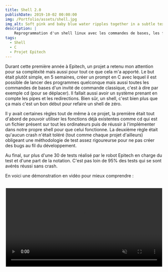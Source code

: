 ```yaml
---
title: Shell 2.0
publishDate: 2019-10-02 00:00:00
img: /Portfolio/assets/shell.jpg
img_alt: Soft pink and baby blue water ripples together in a subtle texture.
description: |
    Reprogrammation d'un shell linux avec les commandes de bases, les fonctionnalités tels que les pipes, les redirections...
tags:
  - Shell
  - C
  - Projet Epitech
---
```


 Durant cette première année à Epitech, un projet a retenu mon attention pour sa compléxité mais aussi pour tout ce que cela m'a apporté.
 Le but était plutôt simple, en 5 semaines, créer un prompt en C avec lequel il est possible de lancer des programmes quelconque mais aussi
 toutes les commandes de bases d'un invité de commande classique, c'est à dire par exemple cd (pour se déplacer). Il fallait aussi avoir un
 système prenant en compte les pipes et les redirections. Bien sûr, un shell, c'est bien plus que ça mais c'est un bon début pour refaire un
 shell de zéro.

 Il y avait certaines règles tout de même à ce projet, la première était tout d'abord de pouvoir utiliser les fonctions déjà existentes comme cd
 qui est un fichier présent sur tout les ordinateurs puis de réussir à l'implémenter dans notre propre shell pour que celui fonctionne. La deuxième
 règle était qu'aucun crash n'était toléré (tout comme chaque projet d'ailleurs) obligeant une méthodologie de test assez rigoureurse pour ne pas
 créer des bugs au fil du développement.

 Au final, sur plus d'une 30 de tests réalisé par le robot Epitech en charge du test et d'une part de la notation. C'est pas loin de 95% des tests
 qui se sont avérés réussi sans crash.

 En voici une démonstration en vidéo pour mieux comprendre :
 
<br>

 <center>
  <video controls width = "500" muted = "False">
    <source src="/Portfolio/assets/rpjtek_video.mp4", type="video/mp4">
    <source src="/Portfolio/assets/rpjtek_video.webm", type="video/webm">
  </video>
</center>
